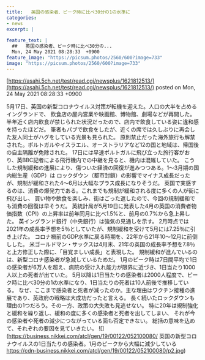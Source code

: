 ```yaml
---
title:   英国の感染者、ピーク時に比べ30分の1の水準に  
categories:
- news
excerpt: |
  
feature_text: |
  ##   英国の感染者、ピーク時に比べ30分の...
  Mon, 24 May 2021 08:28:33  +0900
feature_image: "https://picsum.photos/2560/600?image=733"
image: "https://picsum.photos/2560/600?image=733"
---
```


[https://asahi.5ch.net/test/read.cgi/newsplus/1621812513/](https://asahi.5ch.net/test/read.cgi/newsplus/1621812513/)
posted on Mon, 24 May 2021 08:28:33  +0900

<!--more-->

5月17日、英国の新型コロナウイルス対策が転機を迎えた。人口の大半を占めるイングランドで、 飲食店の屋内営業や映画館、博物館、劇場などが再開した。 半年近く店内飲食が禁じられた状況だったので、店内で飲食している姿に違和感を持ったほどだ。 筆者もパブで飲食をしたが、近くの席では久しぶりに再会した友人同士がハグをしている光景も見られた。 原則禁止だった海外旅行も解禁された。ポルトガルやイスラエル、オーストラリアなど12の国と地域は、帰国後の自主隔離が免除された。 17日には早速ポルトガルに飛び立った旅行客がおり、英BBC記者による飛行機内での中継を見ると、機内は混雑していた。 こうした規制緩和の進展により、傷ついた経済の回復が進みつつある。1〜3月期の国内総生産（GDP）は ロックダウン（都市封鎖）の影響でマイナス成長だったが、規制が緩和された4〜6月は大幅なプラス成長になりそうだ。 英国で実感するのは、消費の爆発力である。これまでも規制が緩和される度に多くの人が街に飛び出し、 買い物や飲食を楽しみ、街はごった返したので、今回の規制緩和でも消費の回復は早そうだ。 英統計局が5月19日に発表した4月の英国の消費者物価指数（CPI）の上昇率は前年同月に比べ1.5%と、前月の0.7%から急上昇した。 英イングランド銀行（中央銀行）は強気の見通しを示す。 2月時点では2021年の成長率予想を5％としていたが、規制緩和を受けて5月には7.25％に引き上げた。 コロナ禍前のGDP水準に戻る時期を、22年から21年10〜12月に前倒しした。 米ゴールドマン・サックスは4月末、21年の英国の成長率予想を7.8％と上方修正した際に、「目覚ましい成長」と表現した。 規制緩和が進んでいるのは、新型コロナ感染者が急減しているためだ。 1月のピーク時は7日間平均で1日の感染者が6万人を超え、病院の受け入れ能力が限界に近づき、1日当たり1000人以上の死者が出ていた。 5月以降は1日当たりの感染者は2000人程度で、ピーク時に比べ30分の1の水準になり、1日当たりの死者は10人前後で推移している。 なぜ、ここまで感染者と死者が減ったのか。主な理由はワクチン接種の進展であり、英政府の戦略は大成功だったと言える。 長く続いたロックダウンも理由の1つだろう。その一方、政策の大失敗も見逃せない。 特に20年は規制強化と緩和を繰り返し、緩和の度に多くの感染者と死者を出してしまい、 それが今の感染者や死者の減少につながっている面も否定できない。 総括の意味を込めて、それぞれの要因を見ていきたい。 ![](https://business.nikkei.com/atcl/gen/19/00122/052100080/ 英国の新型コロナウイルスの1日当たりの感染者。1月のピークから大幅に減少している https://cdn-business.nikkei.com/atcl/gen/19/00122/052100080/p2.jpg)
